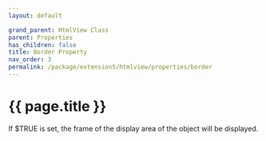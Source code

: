```yaml
---
layout: default

grand_parent: HtmlView Class
parent: Properties
has_children: false
title: Border Property
nav_order: 3
permalink: /package/extension5/htmlview/properties/border
---
```

# {{ page.title }}

If $TRUE is set, the frame of the display area of the object will be displayed.